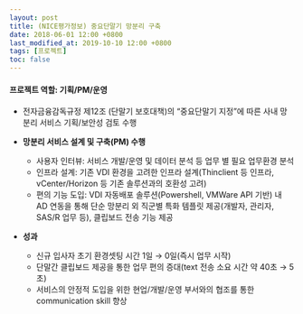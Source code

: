 ```yaml
---
layout: post
title: (NICE평가정보) 중요단말기 망분리 구축
date: 2018-06-01 12:00 +0800
last_modified_at: 2019-10-10 12:00 +0800
tags: [프로젝트]
toc: false
---
```


#### 프로젝트 역할: 기획/PM/운영

- 전자금융감독규정 제12조 (단말기 보호대책)의 “중요단말기 지정”에 따른 사내 망분리 서비스 기획/보안성 검토 수행
- **망분리 서비스 설계 및 구축(PM) 수행**
    + 사용자 인터뷰: 서비스 개발/운영 및 데이터 분석 등 업무 별 필요 업무환경 분석
    + 인프라 설계: 기존 VDI 환경을 고려한 인프라 설계(Thinclient 등 인프라, vCenter/Horizon 등   기존 솔루션과의 호환성 고려)
    + 편의 기능 도입: VDI 자동배포 솔루션(Powershell, VMWare API 기반) 내 AD 연동을 통해 단순 망분리 외 직군별 특화 템플릿 제공(개발자, 관리자, SAS/R 업무 등), 클립보드 전송 기능 제공

- **성과**
    + 신규 입사자 초기 환경셋팅 시간 1일 → 0일(즉시 업무 시작)
    + 단말간 클립보드 제공을 통한 업무 편의 증대(text 전송 소요 시간 약 40초 → 5초)
    + 서비스의 안정적 도입을 위한 현업/개발/운영 부서와의 협조를 통한 communication skill 향상